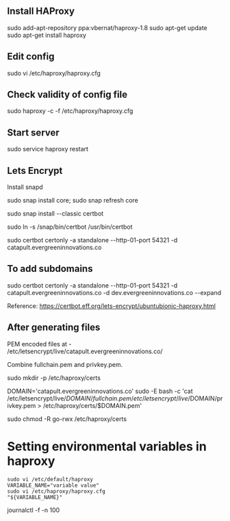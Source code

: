 ## Install HAProxy

sudo add-apt-repository ppa:vbernat/haproxy-1.8
sudo apt-get update
sudo apt-get install haproxy

## Edit config 
sudo vi /etc/haproxy/haproxy.cfg

## Check validity of config file
sudo haproxy -c -f /etc/haproxy/haproxy.cfg

## Start server
sudo service haproxy restart

## Lets Encrypt

Install snapd 

sudo snap install core; sudo snap refresh core

sudo snap install --classic certbot

sudo ln -s /snap/bin/certbot /usr/bin/certbot

sudo certbot certonly -a standalone --http-01-port 54321 -d catapult.evergreeninnovations.co 

## To add subdomains
sudo certbot certonly -a standalone --http-01-port 54321 -d catapult.evergreeninnovations.co -d dev.evergreeninnovations.co --expand



Reference: https://certbot.eff.org/lets-encrypt/ubuntubionic-haproxy.html

## After generating files

PEM encoded files at - /etc/letsencrypt/live/catapult.evergreeninnovations.co/

Combine fullchain.pem and privkey.pem.

sudo mkdir -p /etc/haproxy/certs

DOMAIN='catapult.evergreeninnovations.co' sudo -E bash -c 'cat /etc/letsencrypt/live/$DOMAIN/fullchain.pem /etc/letsencrypt/live/$DOMAIN/privkey.pem > /etc/haproxy/certs/$DOMAIN.pem'

sudo chmod -R go-rwx /etc/haproxy/certs

# Setting environmental variables in haproxy
```
sudo vi /etc/default/haproxy
VARIABLE_NAME="variable value"
sudo vi /etc/haproxy/haproxy.cfg
"${VARIABLE_NAME}"
```
journalctl -f -n 100
